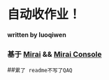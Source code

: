# 自动收作业！

#### written by luoqiwen

### 基于 [Mirai](https://github.com/mamoe/mirai-console/ "项目地址") && [Mirai Console](https://github.com/mamoe/mirai-console/ "项目地址")

##``累了 readme不写了QAQ``